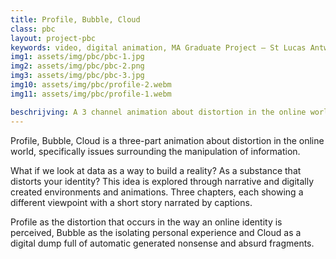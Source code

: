 ```yaml
---
title: Profile, Bubble, Cloud 
class: pbc
layout: project-pbc
keywords: video, digital animation, MA Graduate Project – St Lucas Antwerp, 2019
img1: assets/img/pbc/pbc-1.jpg
img2: assets/img/pbc/pbc-2.png
img3: assets/img/pbc/pbc-3.jpg
img10: assets/img/pbc/profile-2.webm
img11: assets/img/pbc/profile-1.webm

beschrijving: A 3 channel animation about distortion in the online world.
---
```

Profile, Bubble, Cloud is a three-part animation about distortion in the online world, specifically issues surrounding the manipulation of information.

What if we look at data as a way to build a reality? As a substance that distorts your identity? This idea is explored through narrative and digitally created environments and animations. Three chapters, each showing a different viewpoint with a short story narrated by captions.

Profile as the distortion that occurs in the way an online identity is perceived, Bubble as the isolating personal experience and Cloud as a digital dump full of automatic generated nonsense and absurd fragments.